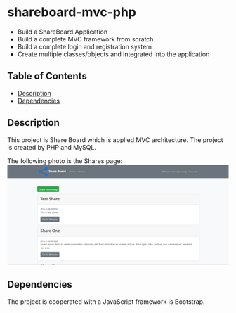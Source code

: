 # shareboard-mvc-php
* Build a ShareBoard Application
* Build a complete MVC framework from scratch
* Build a complete login and registration system
* Create multiple classes/objects and integrated into the application

## Table of Contents

* [Description](#Description)
* [Dependencies](#dependencies)

## Description

This project is Share Board which is applied MVC architecture. The project is created by PHP and MySQL.

The following photo is the Shares page:
![alt text](assets/img/result.PNG)

## Dependencies

The project is cooperated with a JavaScript framework is Bootstrap.
